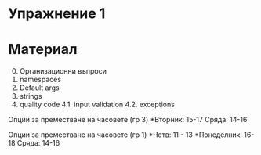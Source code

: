 Упражнение 1
===


Материал
===
0. Организационни въпроси
1. namespaces
2. Default args
3. strings
4. quality code
4.1. input validation
4.2. exceptions


Опции за преместване на часовете (гр 3)
*Вторник: 15-17
Сряда: 14-16

Опции за преместване на часовете (гр 1)
*Четв: 11 - 13
*Понеделник: 16-18
Сряда: 14-16
